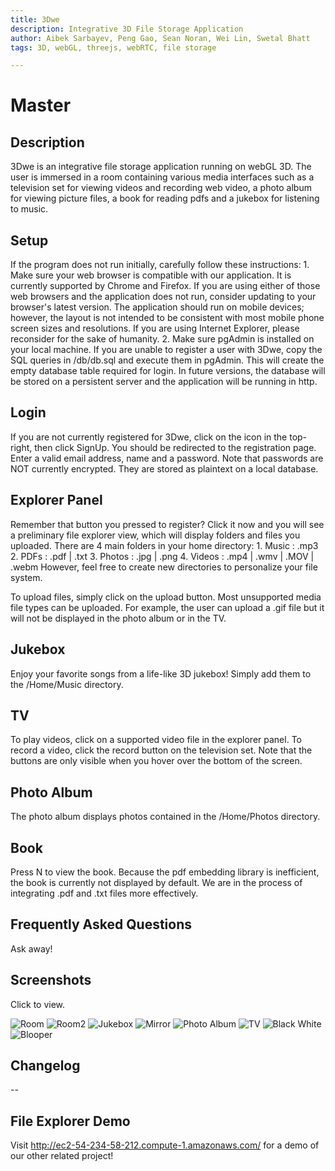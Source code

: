 ```yaml
---
title: 3Dwe
description: Integrative 3D File Storage Application
author: Aibek Sarbayev, Peng Gao, Sean Noran, Wei Lin, Swetal Bhatt
tags: 3D, webGL, threejs, webRTC, file storage

---
```


Master
======

## Description

3Dwe is an integrative file storage application running on webGL 3D. The user is immersed in a room containing various
media interfaces such as a television set for viewing videos and recording web video, a photo album for viewing picture
files, a book for reading pdfs and a jukebox for listening to music.

## Setup

If the program does not run initially, carefully follow these instructions:
    1. Make sure your web browser is compatible with our application. It is currently supported by Chrome and Firefox.
       If you are using either of those web browsers and the application does not run, consider updating to your browser's
       latest version. The application should run on mobile devices; however, the layout is not intended to be consistent
       with most mobile phone screen sizes and resolutions. If you are using Internet Explorer, please reconsider for the
       sake of humanity.
    2. Make sure pgAdmin is installed on your local machine. If you are unable to register a user with 3Dwe, copy the SQL
       queries in /db/db.sql and execute them in pgAdmin. This will create the empty database table required for login.
       In future versions, the database will be stored on a persistent server and the application will be running in http.

## Login

If you are not currently registered for 3Dwe, click on the icon in the top-right, then click SignUp. You should be
redirected to the registration page. Enter a valid email address, name and a password. Note that passwords are NOT
currently encrypted. They are stored as plaintext on a local database.

## Explorer Panel

Remember that button you pressed to register? Click it now and you will see a preliminary file explorer view, which will
display folders and files you uploaded. There are 4 main folders in your home directory:
    1. Music : .mp3
    2. PDFs : .pdf | .txt
    3. Photos : .jpg | .png
    4. Videos : .mp4 | .wmv | .MOV | .webm
However, feel free to create new directories to personalize your file system.

To upload files, simply click on the upload button. Most unsupported media file types can be uploaded. For example, the
user can upload a .gif file but it will not be displayed in the photo album or in the TV.

## Jukebox

Enjoy your favorite songs from a life-like 3D jukebox! Simply add them to the /Home/Music directory.

## TV

To play videos, click on a supported video file in the explorer panel. To record a video, click the record button on the
television set. Note that the buttons are only visible when you hover over the bottom of the screen.

## Photo Album

The photo album displays photos contained in the /Home/Photos directory.

## Book

Press N to view the book. Because the pdf embedding library is inefficient, the book is currently not displayed by
default. We are in the process of integrating .pdf and .txt files more effectively.

## Frequently Asked Questions

Ask away!

## Screenshots

Click to view.

![Room](/assets/screenshots/room.png)
![Room2](/assets/screenshots/room2.png)
![Jukebox](/assets/screenshots/Jukebox.png)
![Mirror](/assets/screenshots/Mirror.png)
![Photo Album](/assets/screenshots/photo_album.png)
![TV](/assets/screenshots/TV.png)
![Black White](/assets/screenshots/black_white.png)
![Blooper](/assets/screenshots/blooper.png)

## Changelog

--

## File Explorer Demo

Visit http://ec2-54-234-58-212.compute-1.amazonaws.com/ for a demo of our other related project!